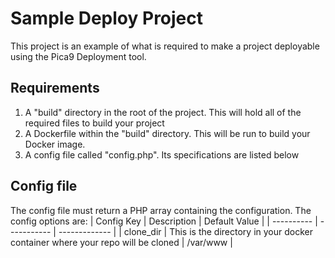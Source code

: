 # Sample Deploy Project
This project is an example of what is required to make a project deployable using the Pica9 Deployment tool. 

## Requirements
1. A "build" directory in the root of the project. This will hold all of the required files to build your project
2. A Dockerfile within the "build" directory. This will be run to build your Docker image.
3. A config file called "config.php". Its specifications are listed below

## Config file
The config file must return a PHP array containing the configuration. The config options are:
| Config Key | Description | Default Value |
| ---------- | ----------- | ------------- |
| clone_dir  | This is the directory in your docker container where your repo will be cloned | /var/www |
